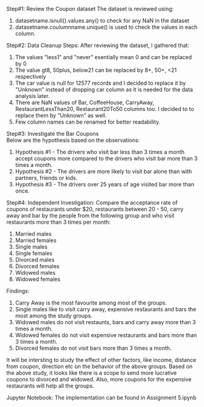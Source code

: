 Step#1: Review the Coupon dataset
The dataset is reviewed using:
1. datasetname.isnull().values.any() to check for any NaN in the dataset
2. datasetname.coulumnname.unique() is used to check the values in each column.

Step#2: Data Cleanup Steps:
After reviewing the dataset, I gathered that:
1. The values "less1" and "never" esentially mean 0 and can be replaced by 0
2. The value gt8, 50plus, below21 can be replaced by 8+, 50+, <21 respectively
3. The car value is null for 12577 records and I decided to replace it by "Unknown" instead of dropping car column as it is needed for the data analysis later.
4. There are NaN values of Bar, CoffeeHouse, CarryAway, RestaurantLessThan20, Restaurant20To50 columns too. I decided to to replace them by "Unknown" as well.  
5. Few column names can be renamed for better readability.

Step#3: Investigate the Bar Coupons  
Below are the hypothesis based on the observations:
1. Hypothesis #1 - The drivers who visit bar less than 3 times a month accept coupons more compared to the drivers who visit bar more than 3 times a month.
2. Hypothesis #2 - The drivers are more likely to visit bar alone than with partners, friends or kids.
3. Hypothesis #3 - The drivers over 25 years of age visited bar more than once.

Step#4: Independent Investigation:
Compare the acceptance rate of coupons of restaurants under $20, restaurants between 20 - 50, carry away and bar by the people from the following group and who visit restaurants more than 3 times per month:
1. Married males
2. Married females
3. Single males
4. Single females
5. Divorced males
6. Divorced females
7. Widowed males
8. Widowed females

Findings:
1. Carry Away is the most favourite among most of the groups.
2. Single males like to visit carry away, expensive restaurants and bars the most among the study groups.
3. Widowed males do not visit restaunts, bars and carry away more than 3 times a month.
4. Widowed females do not visit expensive restaurants and bars more than 3 times a month.
5. Divorced females do not visit bars more than 3 times a month.

It will be intersting to study the effect of other factors, like income, distance from coupon, direction etc on the
behavior of the above groups. Based on the above study, it looks like there is a scope to send more lucrative coupons
to divorced and widowed. Also, more coupons for the expensive restaurants will help all the groups.  

Jupyter Notebook: 
The implementation can be found in Assignment 5.ipynb
